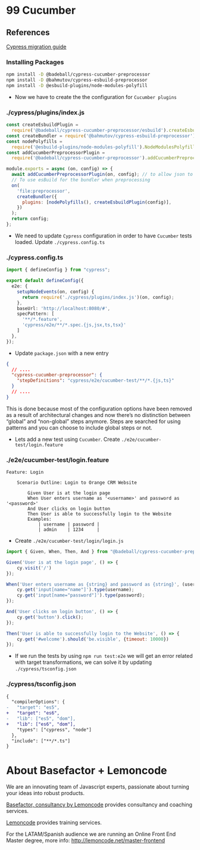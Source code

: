 # 99 Cucumber

## References

[Cypress migration guide](https://testersdock.com/cypress-10-upgrade/)

### Installing Packages

```bash
npm install -D @badeball/cypress-cucumber-preprocessor
npm install -D @bahmutov/cypress-esbuild-preprocessor
npm install -D @esbuild-plugins/node-modules-polyfill
```

- Now we have to create the the configuration for `Cucumber plugins`

### ./cypress/plugins/index.js

```js
const createEsbuildPlugin =
  require('@badeball/cypress-cucumber-preprocessor/esbuild').createEsbuildPlugin;
const createBundler = require('@bahmutov/cypress-esbuild-preprocessor');
const nodePolyfills =
  require('@esbuild-plugins/node-modules-polyfill').NodeModulesPolyfillPlugin;
const addCucumberPreprocessorPlugin =
  require('@badeball/cypress-cucumber-preprocessor').addCucumberPreprocessorPlugin;

module.exports = async (on, config) => {
  await addCucumberPreprocessorPlugin(on, config); // to allow json to be produced
  // To use esBuild for the bundler when preprocessing
  on(
    'file:preprocessor',
    createBundler({
      plugins: [nodePolyfills(), createEsbuildPlugin(config)],
    })
  );
  return config;
};
```

- We need to update `Cypress` configuration in order to have `Cucumber` tests loaded. Update `./cypress.config.ts`

### ./cypress.config.ts

```ts
import { defineConfig } from "cypress";

export default defineConfig({
  e2e: {
    setupNodeEvents(on, config) {
      return require('./cypress/plugins/index.js')(on, config);
    },
    baseUrl: 'http://localhost:8080/#',
    specPattern: [
      '**/*.feature',
      'cypress/e2e/**/*.spec.{js,jsx,ts,tsx}'
    ]
  },
});
```

- Update `package.json` with a new entry

```json
{
  // ....
  "cypress-cucumber-preprocessor": {
    "stepDefinitions": "cypress/e2e/cucumber-test/**/*.{js,ts}"
  }
  // ....
}
```

This is done because most of the configuration options have been removed as a result of architectural changes and now there’s no distinction between “global” and “non-global” steps anymore. Steps are searched for using patterns and you can choose to include global steps or not.


- Lets add a new test using `Cucumber`. Create `./e2e/cucumber-test/login.feature`

### ./e2e/cucumber-test/login.feature

```feature
Feature: Login

    Scenario Outline: Login to Orange CRM Website

        Given User is at the login page
        When User enters username as '<username>' and password as '<password>'
        And User clicks on login button
        Then User is able to successfully login to the Website
        Examples:
            | username | password |
            | admin    | 1234     |
```

- Create `./e2e/cucumber-test/login/login.js`

```js
import { Given, When, Then, And } from "@badeball/cypress-cucumber-preprocessor"

Given('User is at the login page', () => {
    cy.visit('/')
});

When('User enters username as {string} and password as {string}', (username, password) => {
    cy.get('input[name="name"]').type(username);
    cy.get('input[name="password"]').type(password);
});

And('User clicks on login button', () => {
    cy.get('button').click();
});

Then('User is able to successfully login to the Website', () => {
    cy.get('#welcome').should('be.visible', {timeout: 10000})
});
```

- If we run the tests by using `npm run test:e2e` we will get an error related with target transformations, we can solve it by updating `./cypress/tsconfig.json`

### ./cypress/tsconfig.json

```diff
{
  "compilerOptions": {
-   "target": "es5",
+   "target": "es6",
-   "lib": ["es5", "dom"],
+   "lib": ["es6", "dom"],
    "types": ["cypress", "node"]
  },
  "include": ["**/*.ts"]
}

```

# About Basefactor + Lemoncode

We are an innovating team of Javascript experts, passionate about turning your ideas into robust products.

[Basefactor, consultancy by Lemoncode](http://www.basefactor.com) provides consultancy and coaching services.

[Lemoncode](http://lemoncode.net/services/en/#en-home) provides training services.

For the LATAM/Spanish audience we are running an Online Front End Master degree, more info: http://lemoncode.net/master-frontend
